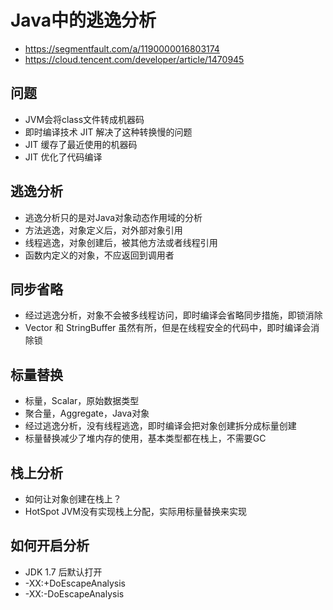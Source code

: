 # Java中的逃逸分析
- https://segmentfault.com/a/1190000016803174
- https://cloud.tencent.com/developer/article/1470945

## 问题
- JVM会将class文件转成机器码
- 即时编译技术 JIT 解决了这种转换慢的问题
- JIT 缓存了最近使用的机器码
- JIT 优化了代码编译

## 逃逸分析
- 逃逸分析只的是对Java对象动态作用域的分析
- 方法逃逸，对象定义后，对外部对象引用
- 线程逃逸，对象创建后，被其他方法或者线程引用
- 函数内定义的对象，不应返回到调用者

## 同步省略
- 经过逃逸分析，对象不会被多线程访问，即时编译会省略同步措施，即锁消除
- Vector 和 StringBuffer 虽然有所，但是在线程安全的代码中，即时编译会消除锁

## 标量替换
- 标量，Scalar，原始数据类型
- 聚合量，Aggregate，Java对象
- 经过逃逸分析，没有线程逃逸，即时编译会把对象创建拆分成标量创建
- 标量替换减少了堆内存的使用，基本类型都在栈上，不需要GC

## 栈上分析
- 如何让对象创建在栈上？
- HotSpot JVM没有实现栈上分配，实际用标量替换来实现

## 如何开启分析
- JDK 1.7 后默认打开
- -XX:+DoEscapeAnalysis
- -XX:-DoEscapeAnalysis
